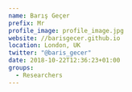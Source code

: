 ```yaml
---
name: Barış Geçer
prefix: Mr
profile_image: profile_image.jpg
website: //barisgecer.github.io
location: London, UK
twitter: "@baris_gecer"
date: 2018-10-22T12:36:23+01:00
groups:
  - Researchers
---
```

